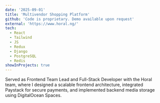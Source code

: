 ```yaml
---
date: '2025-09-01'
title: 'Multivendor Shopping Platform'
github: 'Code is proprietary. Demo available upon request'
external: 'https://www.horal.ng/'
tech:
  - React
  - Tailwind
  - JS
  - Redux
  - Django
  - PostgreSQL
  - Redis
showInProjects: true
---
```


Served as Frontend Team Lead and Full-Stack Developer with the Horal team, where I designed a scalable frontend architecture, integrated Paystack for secure payments, and implemented backend media storage using DigitalOcean Spaces.
